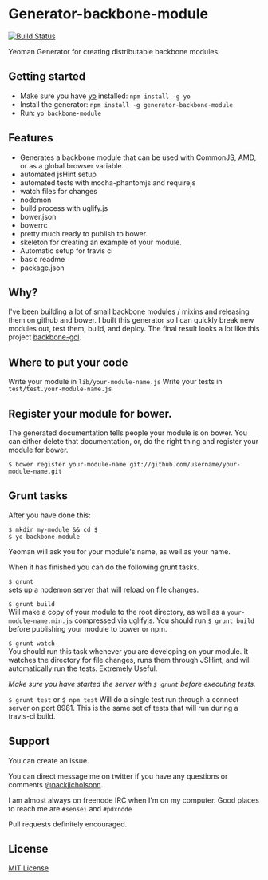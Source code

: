 # Generator-backbone-module
[![Build Status](https://secure.travis-ci.org/nackjicholson/generator-backbone-module.png?branch=master)](https://travis-ci.org/nackjicholson/generator-backbone-module)

Yeoman Generator for creating distributable backbone modules.

## Getting started
- Make sure you have [yo](https://github.com/yeoman/yo) installed:
    `npm install -g yo`
- Install the generator: `npm install -g generator-backbone-module`
- Run: `yo backbone-module`

## Features

- Generates a backbone module that can be used with CommonJS, AMD, or as a global browser variable.
- automated jsHint setup
- automated tests with mocha-phantomjs and requirejs
- watch files for changes
- nodemon
- build process with uglify.js
- bower.json
- bowerrc
- pretty much ready to publish to bower.
- skeleton for creating an example of your module.
- Automatic setup for travis ci
- basic readme
- package.json

## Why?

I've been building a lot of small backbone modules / mixins and releasing them on github and bower. I built this generator so I can quickly break new modules out, test them, build, and deploy. The final result looks a lot like this project [backbone-gcl](https://github.com/CascadeEnergy/backbone-gcl).

## Where to put your code
Write your module in `lib/your-module-name.js`
Write your tests in `test/test.your-module-name.js`

## Register your module for bower.

The generated documentation tells people your module is on bower. You can either delete that documentation, or, do the right thing and register your module for bower.

`$ bower register your-module-name git://github.com/username/your-module-name.git`

## Grunt tasks

After you have done this:

```
$ mkdir my-module && cd $_ 
$ yo backbone-module
```

Yeoman will ask you for your module's name, as well as your name.

When it has finished you can do the following grunt tasks.

`$ grunt`  
sets up a nodemon server that will reload on file changes.

`$ grunt build`  
Will make a copy of your module to the root directory, as well as a `your-module-name.min.js` compressed via uglifyjs. You should run `$ grunt build` before publishing your module to bower or npm.

`$ grunt watch`  
You should run this task whenever you are developing on your module. It watches the directory for file changes, runs them through JSHint, and will automatically run the tests. Extremely Useful. 

*Make sure you have started the server with `$ grunt` before executing tests.*

`$ grunt test` or `$ npm test`
Will do a single test run through a connect server on port 8981. This is the same set of tests that will run during a travis-ci build.

## Support

You can create an issue.

You can direct message me on twitter if you have any questions or comments [@nackjicholsonn](http://twitter.com/nackjicholsonn).

I am almost always on freenode IRC when I'm on my computer. Good places to reach me are `#sensei` and `#pdxnode`

Pull requests definitely encouraged.

## License
[MIT License](http://en.wikipedia.org/wiki/MIT_License)
